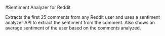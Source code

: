 #Sentiment Analyzer for Reddit

Extracts the first 25 comments from any Reddit user and uses a sentiment analyzer API to extract the sentiment from the comment. Also shows an average sentiment of the user based on the comments analyzed.
